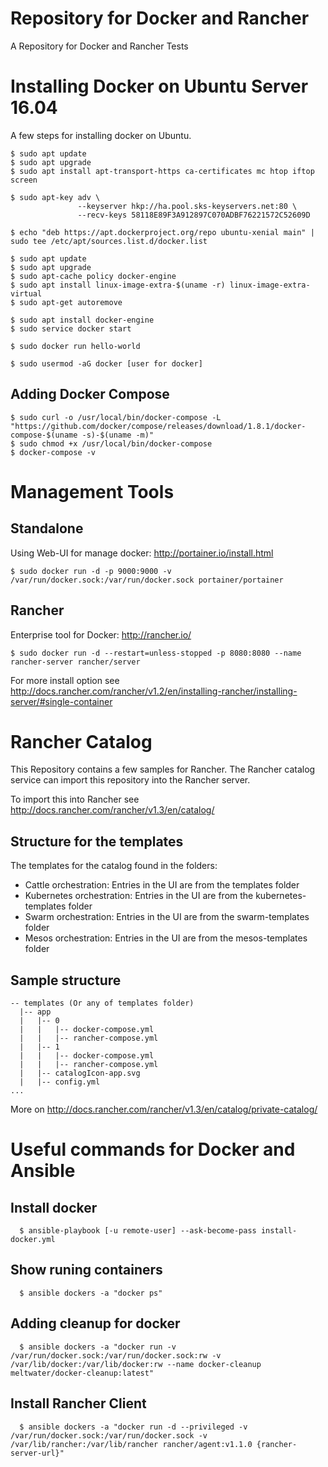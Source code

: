 Repository for Docker and Rancher
======

A Repository for Docker and Rancher Tests

# Installing Docker on Ubuntu Server 16.04

A few steps for installing docker on Ubuntu.

```
$ sudo apt update
$ sudo apt upgrade
$ sudo apt install apt-transport-https ca-certificates mc htop iftop screen

$ sudo apt-key adv \
               --keyserver hkp://ha.pool.sks-keyservers.net:80 \
               --recv-keys 58118E89F3A912897C070ADBF76221572C52609D

$ echo "deb https://apt.dockerproject.org/repo ubuntu-xenial main" | sudo tee /etc/apt/sources.list.d/docker.list

$ sudo apt update
$ sudo apt upgrade
$ sudo apt-cache policy docker-engine
$ sudo apt install linux-image-extra-$(uname -r) linux-image-extra-virtual
$ sudo apt-get autoremove 

$ sudo apt install docker-engine
$ sudo service docker start

$ sudo docker run hello-world

$ sudo usermod -aG docker [user for docker]
```

## Adding Docker Compose

```
$ sudo curl -o /usr/local/bin/docker-compose -L "https://github.com/docker/compose/releases/download/1.8.1/docker-compose-$(uname -s)-$(uname -m)"
$ sudo chmod +x /usr/local/bin/docker-compose
$ docker-compose -v
```

# Management Tools

## Standalone 

Using Web-UI for manage docker: http://portainer.io/install.html

```
$ sudo docker run -d -p 9000:9000 -v /var/run/docker.sock:/var/run/docker.sock portainer/portainer
```

## Rancher

Enterprise tool for Docker: http://rancher.io/

```
$ sudo docker run -d --restart=unless-stopped -p 8080:8080 --name rancher-server rancher/server
```

For more install option see http://docs.rancher.com/rancher/v1.2/en/installing-rancher/installing-server/#single-container

# Rancher Catalog

This Repository contains a few samples for Rancher. The Rancher catalog service can import this 
repository into the Rancher server. 

To import this into Rancher see http://docs.rancher.com/rancher/v1.3/en/catalog/

## Structure for the templates

The templates for the catalog found in the folders:
 - Cattle orchestration: Entries in the UI are from the templates folder
 - Kubernetes orchestration: Entries in the UI are from the kubernetes-templates folder
 - Swarm orchestration: Entries in the UI are from the swarm-templates folder
 - Mesos orchestration: Entries in the UI are from the mesos-templates folder

## Sample structure 

```
-- templates (Or any of templates folder)
  |-- app
  |   |-- 0
  |   |   |-- docker-compose.yml
  |   |   |-- rancher-compose.yml
  |   |-- 1
  |   |   |-- docker-compose.yml
  |   |   |-- rancher-compose.yml
  |   |-- catalogIcon-app.svg
  |   |-- config.yml
...
```

More on http://docs.rancher.com/rancher/v1.3/en/catalog/private-catalog/

# Useful commands for Docker and Ansible

## Install docker

```
  $ ansible-playbook [-u remote-user] --ask-become-pass install-docker.yml
```


## Show runing containers

```
  $ ansible dockers -a "docker ps"
```

## Adding cleanup for docker

```
  $ ansible dockers -a "docker run -v /var/run/docker.sock:/var/run/docker.sock:rw -v /var/lib/docker:/var/lib/docker:rw --name docker-cleanup meltwater/docker-cleanup:latest"
```

## Install Rancher Client

```
  $ ansible dockers -a "docker run -d --privileged -v /var/run/docker.sock:/var/run/docker.sock -v /var/lib/rancher:/var/lib/rancher rancher/agent:v1.1.0 {rancher-server-url}"
```
